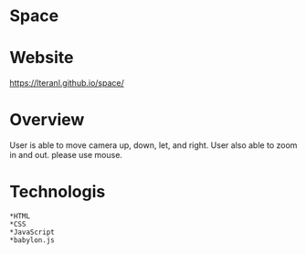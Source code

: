 # Space

# Website

https://lteranl.github.io/space/

# Overview

User is able to move camera up, down, let, and right. User
also able to zoom in and out. please use mouse.

# Technologis

    *HTML
    *CSS
    *JavaScript
    *babylon.js
